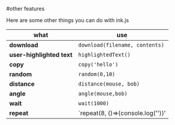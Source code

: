 #other features

Here are some other things you can do with ink.js

what | use
 --- | ---
**download** | `download(filename, contents)`
**user-highlighted text** | `highlightedText()`
**copy** | `copy('hello')`
**random** | `random(0,10)`
**distance** | `distance(mouse, bob)`
**angle** | `angle(mouse,bob)`
**wait** | `wait(1000)`
**repeat** | `repeat(8, ()=>{console.log('')}'
